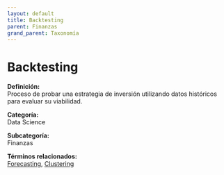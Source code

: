```yaml
---
layout: default
title: Backtesting
parent: Finanzas
grand_parent: Taxonomía
---
```


# Backtesting

**Definición:**  
Proceso de probar una estrategia de inversión utilizando datos históricos para evaluar su viabilidad.

**Categoría:**  
Data Science

**Subcategoría:**  
Finanzas

**Términos relacionados:**  
[Forecasting](https://maleniski.github.io/diccionario-angl-tec-mx/docs/taxonomia/data-science/finanzas/forecasting.html), [Clustering](https://maleniski.github.io/diccionario-angl-tec-mx/docs/taxonomia/data-science/finanzas/clustering.html)
